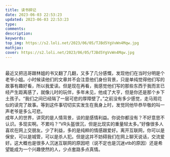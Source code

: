```yaml
---
title: 读书碎记
date: 2023-06-03 22:53:23
updated: 2023-06-03 22:53:23
type:
comments:
description:
keywords:
top_img: https://s2.loli.net/2023/06/05/TJBd5YgVvWn4Mqw.jpg
mathjax:
cover: https://s2.loli.net/2023/06/05/TJBd5YgVvWn4Mqw.jpg
---
```

<br/>
最近又把迅哥跟林姐的书又翻了几翻，又多了几分感慨，发现他们在当时分明是个老爷小姐。小时候读他们的文章并不会注意他们身份背景，只是单纯觉得他们写的故事有趣好看，所以我爱读。但是现在再看，我感觉他们写的那些东西于我而言已经产生距离感了，就像儿时的玩伴，多年未见，他成了大亨，但是你还是那个乡下土孩子。“我们之间已经隔了一层可悲的厚障壁了。”之前没有多少感觉，走马观花似的读完了故事。等到这件事切切实实发生在我身上时，发觉同他毕恭毕敬的叫一声老爷是多么可悲。<br/>
成年人的世界，讲究的是人情背景，谈的是感情利益。你说你都没有？不好意思不认识。多现实啊。不累吗？“VR头盔很沉，但是比现实的重量轻太多。”好像很多人喜欢在网上交朋友。少了利益，多的是纯粹的情感跟爱好。离开互联网，你可以是保安，可以是城管，可以是杀人犯。但是这并不妨碍我们在网上聊天说话，交流爱好。这大概也是很多人沉迷互联网的原因吧（说不定也是沉迷vtb的原因）还是希望能成为一个兴趣使然的人，少点套路多点真情。